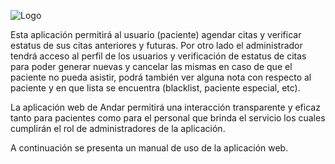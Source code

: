![Logo](https://s3-us-west-2.amazonaws.com/andarwiki/logo2.jpg)

Esta aplicación permitirá al usuario (paciente) agendar citas y verificar estatus de sus citas anteriores y futuras. 
Por otro lado el administrador tendrá acceso al perfil de los usuarios y verificación de estatus de citas para poder generar nuevas y cancelar las mismas en caso de que el paciente no pueda asistir, podrá también ver alguna nota con respecto al paciente y en que lista se encuentra (blacklist, paciente especial, etc).

La aplicación web de Andar permitirá una interacción  transparente y eficaz tanto para pacientes como para el personal que brinda el servicio los cuales cumplirán el rol de administradores de la aplicación.

A continuación se presenta un manual de uso de la aplicación web.  